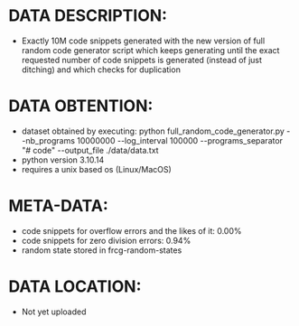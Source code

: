 # DATA DESCRIPTION:
- Exactly 10M code snippets generated with the new version of full random code generator script which keeps generating until the exact requested number of code snippets is generated (instead of just ditching) and which checks for duplication

# DATA OBTENTION:

- dataset obtained by executing: python full_random_code_generator.py --nb_programs 10000000 --log_interval 100000 --programs_separator "# code" --output_file ./data/data.txt
- python version 3.10.14
- requires a unix based os (Linux/MacOS)

# META-DATA:
- code snippets for overflow errors and the likes of it: 0.00%
- code snippets for zero division errors: 0.94%
- random state stored in frcg-random-states

# DATA LOCATION:
- Not yet uploaded